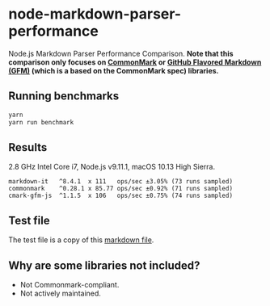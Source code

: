 # node-markdown-parser-performance

Node.js Markdown Parser Performance Comparison. **Note that this comparison only focuses on [CommonMark](http://commonmark.org/) or [GitHub Flavored Markdown (GFM)](https://github.github.com/gfm/) (which is a based on the CommonMark spec) libraries.**

## Running benchmarks
```sh
yarn
yarn run benchmark
```

## Results

2.8 GHz Intel Core i7, Node.js v9.11.1, macOS 10.13 High Sierra.
```
markdown-it   ^8.4.1  x 111   ops/sec ±3.05% (73 runs sampled)
commonmark    ^0.28.1 x 85.77 ops/sec ±0.92% (71 runs sampled)
cmark-gfm-js  ^1.1.5  x 106   ops/sec ±0.75% (74 runs sampled)
```

## Test file

The test file is a copy of this [markdown file](https://github.com/airbnb/javascript/blob/master/README.md).

## Why are some libraries not included?
* Not Commonmark-compliant.
* Not actively maintained.
